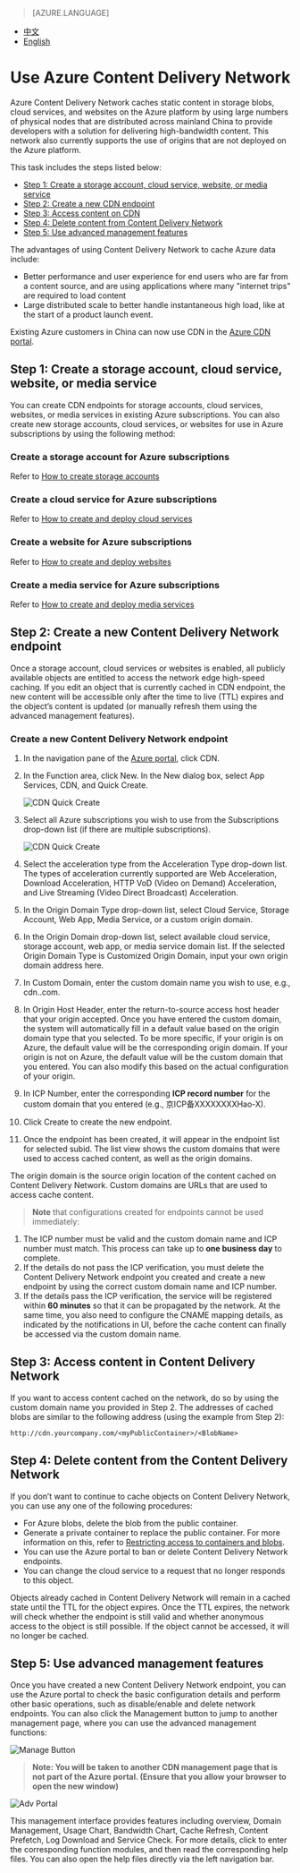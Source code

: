 > [AZURE.LANGUAGE]
- [中文](/documentation/articles/cdn-overview/)
- [English](/documentation/articles/cdn-overview/) 
# Use Azure Content Delivery Network

Azure Content Delivery Network caches static content in storage blobs, cloud services, and websites on the Azure platform by using large numbers of physical nodes that are distributed across mainland China to provide developers with a solution for delivering high-bandwidth content. This network also currently supports the use of origins that are not deployed on the Azure platform.

This task includes the steps listed below:

+ [Step 1: Create a storage account, cloud service, website, or media service](#step1)
+ [Step 2: Create a new CDN endpoint](#step2)
+ [Step 3: Access content on CDN](#step3)
+ [Step 4: Delete content from Content Delivery Network](#step4)
+ [Step 5: Use advanced management features](#step5)

The advantages of using Content Delivery Network to cache Azure data include:

- Better performance and user experience for end users who are far from a content source, and are using applications where many "internet trips" are required to load content
- Large distributed scale to better handle instantaneous high load, like at the start of a product launch event. 

Existing Azure customers in China can now use CDN in the [Azure CDN portal](https://manage.windowsazure.cn/).

## Step 1: Create a storage account, cloud service, website, or media service<a id="step1"></a>
You can create CDN endpoints for storage accounts, cloud services, websites, or media services in existing Azure subscriptions. You can also create new storage accounts, cloud services, or websites for use in Azure subscriptions by using the following method:

### Create a storage account for Azure subscriptions
Refer to [How to create storage accounts](/documentation/articles/storage-create-storage-account/)

### Create a cloud service for Azure subscriptions
Refer to [How to create and deploy cloud services](/documentation/articles/cloud-services-how-to-create-deploy/)

### Create a website for Azure subscriptions
Refer to [How to create and deploy websites](/documentation/articles/web-sites-create-deploy/)

### Create a media service for Azure subscriptions
Refer to [How to create and deploy media services](/documentation/articles/media-services-create-account/)

## Step 2: Create a new Content Delivery Network endpoint<a id="step2"></a>
Once a storage account, cloud services or websites is enabled, all publicly available objects are entitled to access the network edge high-speed caching. If you edit an object that is currently cached in CDN endpoint, the new content will be accessible only after the time to live (TTL) expires and the object’s content is updated (or manually refresh them using the advanced management features).

### Create a new Content Delivery Network endpoint
1. In the navigation pane of the [Azure portal](https://manage.windowsazure.cn/), click CDN.
2. In the Function area, click New. In the New dialog box, select App Services, CDN, and Quick Create.

    ![CDN Quick Create][1]
3. Select all Azure subscriptions you wish to use from the Subscriptions drop-down list (if there are multiple subscriptions).

    ![CDN Quick Create][2]
4. Select the acceleration type from the Acceleration Type drop-down list. The types of acceleration currently supported are Web Acceleration, Download Acceleration, HTTP VoD (Video on Demand) Acceleration, and Live Streaming (Video Direct Broadcast) Acceleration.
5. In the Origin Domain Type drop-down list, select Cloud Service, Storage Account, Web App, Media Service, or a custom origin domain.
6. In the Origin Domain drop-down list, select available cloud service, storage account, web app, or media service domain list. If the selected Origin Domain Type is Customized Origin Domain, input your own origin domain address here.
7. In Custom Domain, enter the custom domain name you wish to use, e.g., cdn.<yourcompany>.com.
8. In Origin Host Header, enter the return-to-source access host header that your origin accepted. Once you have entered the custom domain, the system will automatically fill in a default value based on the origin domain type that you selected. To be more specific, if your origin is on Azure, the default value will be the corresponding origin domain. If your origin is not on Azure, the default value will be the custom domain that you entered. You can also modify this based on the actual configuration of your origin.
9. In ICP Number, enter the corresponding **ICP record number** for the custom domain that you entered (e.g., 京ICP备XXXXXXXXHao-X).
10. Click Create to create the new endpoint.
11. Once the endpoint has been created, it will appear in the endpoint list for selected subid. The list view shows the custom domains that were used to access cached content, as well as the origin domains.

The origin domain is the source origin location of the content cached on Content Delivery Network. Custom domains are URLs that are used to access cache content.
> **Note** that configurations created for endpoints cannot be used immediately:

1. The ICP number must be valid and the custom domain name and ICP number must match. This process can take up to **one business day** to complete.
2. If the details do not pass the ICP verification, you must delete the Content Delivery Network endpoint you created and create a new endpoint by using the correct custom domain name and ICP number.
3. If the details pass the ICP verification, the service will be registered within **60 minutes** so that it can be propagated by the network. At the same time, you also need to configure the CNAME mapping details, as indicated by the notifications in UI, before the cache content can finally be accessed via the custom domain name.

## Step 3: Access content in Content Delivery Network<a id="step3"></a>
If you want to access content cached on the network, do so by using the custom domain name you provided in Step 2. The addresses of cached blobs are similar to the following address (using the example from Step 2):

`http://cdn.yourcompany.com/<myPublicContainer>/<BlobName>`

## Step 4: Delete content from the Content Delivery Network<a id="step4"></a>
If you don’t want to continue to cache objects on Content Delivery Network, you can use any one of the following procedures:

- For Azure blobs, delete the blob from the public container.
- Generate a private container to replace the public container. For more information on this, refer to [Restricting access to containers and blobs](http://msdn.microsoft.com/zh-cn/library/dd179354.aspx).
- You can use the Azure portal to ban or delete Content Delivery Network endpoints.
- You can change the cloud service to a request that no longer responds to this object.

Objects already cached in Content Delivery Network will remain in a cached state until the TTL for the object expires. Once the TTL expires, the network will check whether the endpoint is still valid and whether anonymous access to the object is still possible. If the object cannot be accessed, it will no longer be cached.


## Step 5: Use advanced management features<a id="step5"></a>
Once you have created a new Content Delivery Network endpoint, you can use the Azure portal to check the basic configuration details and perform other basic operations, such as disable/enable and delete network endpoints. You can also click the Management button to jump to another management page, where you can use the advanced management functions:

![Manage Button][3]
> **Note: You will be taken to another CDN management page that is not part of the Azure portal. (Ensure that you allow your browser to open the new window)**

![Adv Portal][4]

This management interface provides features including overview, Domain Management, Usage Chart, Bandwidth Chart, Cache Refresh, Content Prefetch, Log Download and Service Check. For more details, click to enter the corresponding function modules, and then read the corresponding help files. You can also open the help files directly via the left navigation bar.

<!--Image references-->
[1]: ./media/cdn/001.png
[2]: ./media/cdn/002.png
[3]: ./media/cdn/003.png
[4]: ./media/cdn/004.png

<!---HONumber=CDN_1201_2015-->